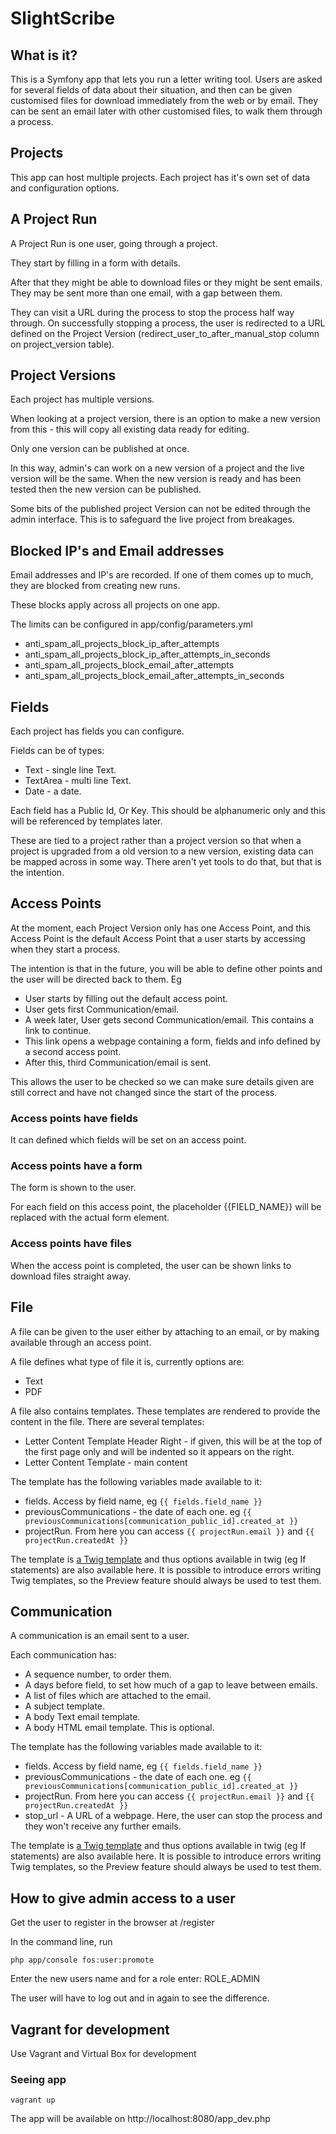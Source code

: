 # SlightScribe



## What is it?

This is a Symfony app that lets you run a letter writing tool. Users are asked for several fields of data about their situation, and then can be given customised files for download immediately from the web or by email. They can be sent an email later with other customised files, to walk them through a process.


## Projects

This app can host multiple projects. Each project has it's own set of data and configuration options.

## A Project Run

A Project Run is one user, going through a project.

They start by filling in a form with details.

After that they might be able to download files or they might be sent emails. They may be sent more than one email, with a gap between them.

They can visit a URL during the process to stop the process half way through. On successfully stopping a process, the user is redirected to a URL defined on the Project Version (redirect_user_to_after_manual_stop column on project_version table).

## Project Versions

Each project has multiple versions.

When looking at a project version, there is an option to make a new version from this - this will copy all existing data ready for editing.

Only one version can be published at once.

In this way, admin's can work on a new version of a project and the live version will be the same. When the new version is
ready and has been tested then the new version can be published.

Some bits of the published project Version can not be edited through the admin interface. This is to safeguard the live project from breakages.

## Blocked IP's and Email addresses

Email addresses and IP's are recorded. If one of them comes up to much, they are blocked from creating new runs.

These blocks apply across all projects on one app.

The limits can be configured in app/config/parameters.yml

  *  anti_spam_all_projects_block_ip_after_attempts
  *  anti_spam_all_projects_block_ip_after_attempts_in_seconds
  *  anti_spam_all_projects_block_email_after_attempts
  *  anti_spam_all_projects_block_email_after_attempts_in_seconds

## Fields

Each project has fields you can configure.

Fields can be of types:

 * Text - single line Text.
 * TextArea - multi line Text.
 * Date - a date.

Each field has a Public Id, Or Key. This should be alphanumeric only and this will be referenced by templates later.

These are tied to a project rather than a project version so that when a project is upgraded from a old version to a new version, existing data can be mapped across in some way. There aren't yet tools to do that, but that is the intention.

## Access Points

At the moment, each Project Version only has one Access Point, and this Access Point is the default Access Point that a user starts by accessing when they start a process.

The intention is that in the future, you will be able to define other points and the user will be directed back to them. Eg

  * User starts by filling out the default access point.
  * User gets first Communication/email.
  * A week later, User gets second Communication/email. This contains a link to continue.
  * This link opens a webpage containing a form, fields and info defined by a second access point.
  * After this, third Communication/email is sent.

This allows the user to be checked so we can make sure details given are still correct and have not changed since the start of the process.

### Access points have fields

It can defined which fields will be set on an access point.

### Access points have a form

The form is shown to the user.

For each field on this access point, the placeholder {{FIELD_NAME}} will be replaced with the actual form element.

### Access points have files

When the access point is completed, the user can be shown links to download files straight away.

## File

A file can be given to the user either by attaching to an email, or by making available through an access point.

A file defines what type of file it is, currently options are:

  * Text
  *  PDF

A file also contains templates. These templates are rendered to provide the content in the file. There are several templates:

  *  Letter Content Template Header Right - if given, this will be at the top of the first page only and will be indented so it appears on the right.
  *  Letter Content Template - main content

The template has the following variables made available to it:

  *  fields. Access by field name, eg ```{{ fields.field_name }}```
  *  previousCommunications - the date of each one. eg ```{{ previousCommunications[communication_public_id].created_at }}```
  *  projectRun. From here you can access ```{{ projectRun.email }}``` and ```{{ projectRun.createdAt }}```

The template is [a Twig template](http://twig.sensiolabs.org/) and thus options available in twig (eg If statements) are also available here. It is possible to introduce errors writing Twig templates, so the Preview feature should always be used to test them.

## Communication

A communication is an email sent to a user.

Each communication has:

  *  A sequence number, to order them.
  *  A days before field, to set how much of a gap to leave between emails.
  *  A list of files which are attached to the email.
  *  A subject template.
  *  A body Text email template.
  *  A body HTML email template. This is optional.

The template has the following variables made available to it:

  *  fields. Access by field name, eg ```{{ fields.field_name }}```
  *  previousCommunications - the date of each one. eg ```{{ previousCommunications[communication_public_id].created_at }}```
  *  projectRun. From here you can access ```{{ projectRun.email }}``` and ```{{ projectRun.createdAt }}```
  *  stop_url - A URL of a webpage. Here, the user can stop the process and they won't receive any further emails.

The template is [a Twig template](http://twig.sensiolabs.org/) and thus options available in twig (eg If statements) are also available here. It is possible to introduce errors writing Twig templates, so the Preview feature should always be used to test them.

## How to give admin access to a user

Get the user to register in the browser at /register

In the command line, run

    php app/console fos:user:promote

Enter the new users name and for a role enter: ROLE_ADMIN

The user will have to log out and in again to see the difference.

## Vagrant for development

Use Vagrant and Virtual Box for development

### Seeing app

```
vagrant up
```

The app will be available on http://localhost:8080/app_dev.php
